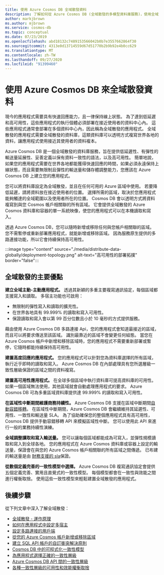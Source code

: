```yaml
---
title: 使用 Azure Cosmos DB 全域散發資料
description: 了解如何從 Azure Cosmos DB (全域散發的多模型資料庫服務)，使用全域資料庫進行全球規模的異地複寫、多重主機、容錯移轉及資料復原。
author: markjbrown
ms.author: mjbrown
ms.service: cosmos-db
ms.topic: conceptual
ms.date: 07/23/2019
ms.openlocfilehash: abd18132c7489153566042b0b7e3557662864f30
ms.sourcegitcommit: 4313e0d13714559d67d51770b2b9b92e4b0cc629
ms.translationtype: MT
ms.contentlocale: zh-TW
ms.lasthandoff: 09/27/2020
ms.locfileid: "91399460"
---
```

# <a name="distribute-your-data-globally-with-azure-cosmos-db"></a>使用 Azure Cosmos DB 來全域散發資料

現今的應用程式需要具有快速回應能力，且一律保持線上狀態。 為了達到低延遲和高可用性，這些應用程式的執行個體必須部署在接近使用者的資料中心內。 這些應用程式通常會部署在多個資料中心內，因此稱為全域散發的應用程式。 全域散發的應用程式需要全域散發的資料庫，這類資料庫可以透明方式複寫世界各地的資料，讓應用程式使用接近其使用者的資料複本。 

Azure Cosmos DB 是一個全域散發的資料庫服務，旨在提供低延遲性、有彈性的輸送量延展性、妥善定義以保有資料一致性的語法，以及高可用性。 簡單地說，如果您的應用程式需要在世界各地都能獲得快速回應的時間，如果必須永遠保持上線狀態，而且需要無限制且彈性的輸送量和儲存體調整能力，您應該在 Azure Cosmos DB 上建立您的應用程式。

您可以將資料庫設定為全域散發，並且在任何可用的 Azure 區域中使用。 若要降低延遲，請將資料放在接近使用者的位置。 選擇所需的區域，取決於您應用程式能夠觸達的全域範圍以及使用者所在的位置。 Cosmos DB 會以透明方式將資料複寫到與您 Cosmos 帳戶相關聯的所有區域。 它會提供全域散發的 Azure Cosmos 資料庫和容器的單一系統映像，使您的應用程式可以在本機讀取和寫入。 

透過 Azure Cosmos DB，您可以隨時新增或移除任何與您帳戶相關聯的區域。 您不需暫停或重新部署應用程式，就能新增或移除區域。 因為服務原生提供的多路連接功能，所以它會持續保持高可用性。

:::image type="content" source="./media/distribute-data-globally/deployment-topology.png" alt-text="高可用性的部署拓撲" border="false":::

## <a name="key-benefits-of-global-distribution"></a>全域散發的主要優點

**建立全域主動-主動應用程式。** 透過其新穎的多重主要複寫通訊協定，每個區域都支援寫入和讀取。 多宿主功能也可啟用：

- 無限制的彈性寫入和讀取的擴充性。 
- 在世界各地具有 99.999% 的讀取和寫入可用性。
- 保證讀取和寫入會以第 99 百分位數且小於 10 毫秒的方式提供服務。

藉由使用 Azure Cosmos DB 多路連接 Api，您的應用程式會知道最接近的區域，而且可以將要求傳送至該區域。 識別最靠近的區域不會變更任何組態。 當您在 Azure Cosmos 帳戶中新增和移除區域時，您的應用程式不需要重新部署或暫停，它隨時都能持續保持高可用性。

**建置高度回應的應用程式。** 您的應用程式可以針對您為資料庫選擇的所有區域，執行近乎即時的讀取和寫入。 Azure Cosmos DB 在內部處理具有您所選層級一致性層級保證的區域之間的資料複寫。

**建置高可用性應用程式。** 在全球多個區域中執行資料庫可提高資料庫的可用性。 如果一個區域無法使用，其他區域就會自動處理應用程式的要求。 Azure Cosmos DB 可為多重區域資料庫提供達 99.999% 的讀取和寫入可用性。

**在區域性中斷期間維護商務持續性。** Azure Cosmos DB 支援在區域中斷期間[自動容錯移轉](how-to-manage-database-account.md#automatic-failover)。 在區域性中斷期間，Azure Cosmos DB 會繼續維持其延遲性、可用性、一致性和輸送量 SLA。 為了協助確保您的整個應用程式具有高可用性，Cosmos DB 提供手動容錯移轉 API 來模擬區域性中斷。 您可以使用此 API 來進行一般的業務持續性演練。

**全域調整讀取和寫入輸送量。** 您可以讓每個區域都能成為可寫入，並彈性規模讀取和寫入到全球各地。 您的應用程式在 Azure Cosmos 資料庫或容器上設定的輸送量，保證會在與您的 Azure Cosmos 帳戶相關聯的所有區域之間傳遞。 已布建的輸送量是由 [財務支援的 sla](https://azure.microsoft.com/support/legal/sla/cosmos-db/v1_3/)保證。

**從數個定義完善的一致性模型中選擇。** Azure Cosmos DB 複寫通訊協定會提供五個定義完善、實用且直覺式的一致性模型。 每個模型都會在一致性與效能之間進行權衡取捨。 使用這些一致性模型來輕鬆建置全域散發的應用程式。

## <a name="next-steps"></a><a id="Next Steps"></a>後續步驟

從下列文章中深入了解全域散發：

* [全域散發 - 運作原理](global-dist-under-the-hood.md)
* [如何在應用程式中設定多宿主](how-to-multi-master.md)
* [設定多路連接的用戶端](how-to-manage-database-account.md#configure-multiple-write-regions)
* [從您的 Azure Cosmos 帳戶新增或移除區域](how-to-manage-database-account.md#addremove-regions-from-your-database-account)
* [建立 SQL API 帳戶的自訂衝突解決原則](how-to-manage-conflicts.md#create-a-custom-conflict-resolution-policy)
* [Cosmos DB 中的可程式化一致性模型](consistency-levels.md)
* [為應用程式選擇正確的一致性層級](consistency-levels-choosing.md)
* [Azure Cosmos DB API 間的一致性層級](consistency-levels-across-apis.md)
* [各種一致性層級的可用性和效能權衡取捨](consistency-levels-tradeoffs.md)

